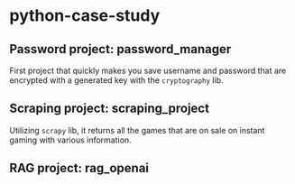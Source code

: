 # python-case-study

## Password project: password_manager

First project that quickly makes you save username and password that are encrypted with a generated 
key with the `cryptography` lib.

## Scraping project: scraping_project

Utilizing `scrapy` lib, it returns all the games that are on sale on instant gaming with various information.

## RAG project: rag_openai

